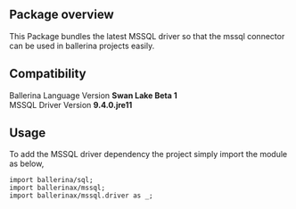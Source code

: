 ## Package overview

This Package bundles the latest MSSQL driver so that the mssql connector can be used in ballerina projects easily.

## Compatibility

Ballerina Language Version   **Swan Lake Beta 1**  
MSSQL Driver Version         **9.4.0.jre11**

## Usage

To add the MSSQL driver dependency the project simply import the module as below,

```ballerina
import ballerina/sql;
import ballerinax/mssql;
import ballerinax/mssql.driver as _;
```
